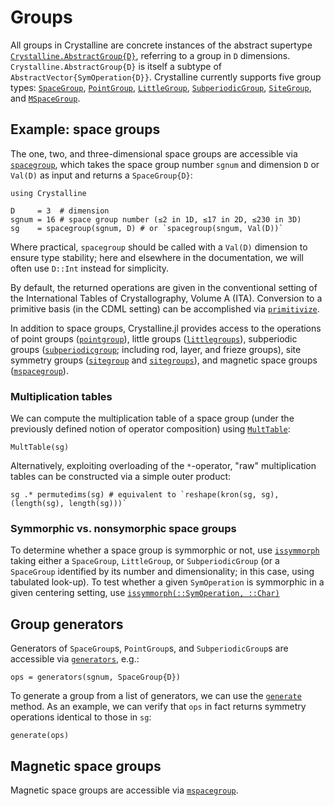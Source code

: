 # Groups
All groups in Crystalline are concrete instances of the abstract supertype [`Crystalline.AbstractGroup{D}`](@ref), referring to a group in `D` dimensions. `Crystalline.AbstractGroup{D}` is itself a subtype of `AbstractVector{SymOperation{D}}`.
Crystalline currently supports five group types: [`SpaceGroup`](@ref), [`PointGroup`](@ref), [`LittleGroup`](@ref), [`SubperiodicGroup`](@ref), [`SiteGroup`](@ref), and [`MSpaceGroup`](@ref).

## Example: space groups

The one, two, and three-dimensional space groups are accessible via [`spacegroup`](@ref), which takes the space group number `sgnum` and dimension `D` or `Val(D)` as input and returns a `SpaceGroup{D}`:
```@example spacegroup
using Crystalline

D     = 3  # dimension
sgnum = 16 # space group number (≤2 in 1D, ≤17 in 2D, ≤230 in 3D)
sg    = spacegroup(sgnum, D) # or `spacegroup(sngum, Val(D))`
```
Where practical, `spacegroup` should be called with a `Val(D)` dimension to ensure type stability; here and elsewhere in the documentation, we will often use `D::Int` instead for simplicity.

By default, the returned operations are given in the conventional setting of the International Tables of Crystallography, Volume A (ITA). Conversion to a primitive basis (in the CDML setting) can be accomplished via [`primitivize`](@ref).

In addition to space groups, Crystalline.jl provides access to the operations of point groups ([`pointgroup`](@ref)), little groups ([`littlegroups`](@ref)), subperiodic groups ([`subperiodicgroup`](@ref); including rod, layer, and frieze groups), site symmetry groups ([`sitegroup`](@ref) and [`sitegroups`](@ref)), and magnetic space groups ([`mspacegroup`](@ref)).

### Multiplication tables
We can compute the multiplication table of a space group (under the previously defined notion of operator composition) using [`MultTable`](@ref):
```@example spacegroup
MultTable(sg)
```

Alternatively, exploiting overloading of the `*`-operator, "raw" multiplication tables can be constructed via a simple outer product:
```@example spacegroup
sg .* permutedims(sg) # equivalent to `reshape(kron(sg, sg), (length(sg), length(sg)))`
```

### Symmorphic vs. nonsymorphic space groups
To determine whether a space group is symmorphic or not, use [`issymmorph`](@ref) taking either a `SpaceGroup`, `LittleGroup`, or `SubperiodicGroup` (or a `SpaceGroup` identified by its number and dimensionality; in this case, using tabulated look-up).
To test whether a given `SymOperation` is symmorphic in a given centering setting, use [`issymmorph(::SymOperation, ::Char)`](@ref)

## Group generators
Generators of `SpaceGroup`s, `PointGroup`s, and `SubperiodicGroup`s are accessible via [`generators`](@ref), e.g.:
```@example spacegroup
ops = generators(sgnum, SpaceGroup{D})
```

To generate a group from a list of generators, we can use the [`generate`](@ref) method. As an example, we can verify that `ops` in fact returns symmetry operations identical to those in `sg`:
```@example spacegroup
generate(ops)
```

## Magnetic space groups
Magnetic space groups are accessible via [`mspacegroup`](@ref).
